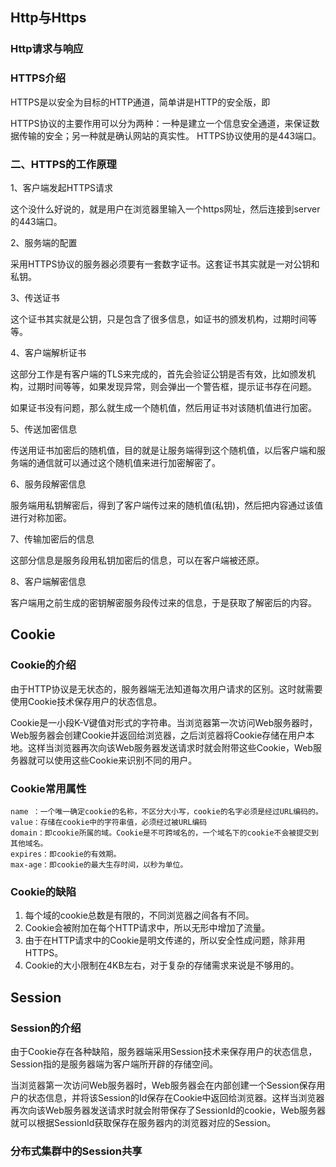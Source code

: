 ## Http与Https

### Http请求与响应

### HTTPS介绍
HTTPS是以安全为目标的HTTP通道，简单讲是HTTP的安全版，即



HTTPS协议的主要作用可以分为两种：一种是建立一个信息安全通道，来保证数据传输的安全；另一种就是确认网站的真实性。
HTTPS协议使用的是443端口。

### 二、HTTPS的工作原理

1、客户端发起HTTPS请求

这个没什么好说的，就是用户在浏览器里输入一个https网址，然后连接到server的443端口。

2、服务端的配置

采用HTTPS协议的服务器必须要有一套数字证书。这套证书其实就是一对公钥和私钥。

3、传送证书

这个证书其实就是公钥，只是包含了很多信息，如证书的颁发机构，过期时间等等。

4、客户端解析证书

这部分工作是有客户端的TLS来完成的，首先会验证公钥是否有效，比如颁发机构，过期时间等等，如果发现异常，则会弹出一个警告框，提示证书存在问题。

如果证书没有问题，那么就生成一个随机值，然后用证书对该随机值进行加密。

5、传送加密信息

传送用证书加密后的随机值，目的就是让服务端得到这个随机值，以后客户端和服务端的通信就可以通过这个随机值来进行加密解密了。

6、服务段解密信息

服务端用私钥解密后，得到了客户端传过来的随机值(私钥)，然后把内容通过该值进行对称加密。

7、传输加密后的信息

这部分信息是服务段用私钥加密后的信息，可以在客户端被还原。

8、客户端解密信息

客户端用之前生成的密钥解密服务段传过来的信息，于是获取了解密后的内容。

## Cookie

### Cookie的介绍

由于HTTP协议是无状态的，服务器端无法知道每次用户请求的区别。这时就需要使用Cookie技术保存用户的状态信息。

Cookie是一小段K-V键值对形式的字符串。当浏览器第一次访问Web服务器时，Web服务器会创建Cookie并返回给浏览器，之后浏览器将Cookie存储在用户本地。这样当浏览器再次向该Web服务器发送请求时就会附带这些Cookie，Web服务器就可以使用这些Cookie来识别不同的用户。

### Cookie常用属性

```
name ：一个唯一确定cookie的名称，不区分大小写，cookie的名字必须是经过URL编码的。
value：存储在cookie中的字符串值，必须经过被URL编码
domain：即cookie所属的域。Cookie是不可跨域名的，一个域名下的cookie不会被提交到其他域名。
expires：即cookie的有效期。
max-age：即cookie的最大生存时间，以秒为单位。
```

### Cookie的缺陷

1. 每个域的cookie总数是有限的，不同浏览器之间各有不同。
2. Cookie会被附加在每个HTTP请求中，所以无形中增加了流量。
3. 由于在HTTP请求中的Cookie是明文传递的，所以安全性成问题，除非用HTTPS。
4. Cookie的大小限制在4KB左右，对于复杂的存储需求来说是不够用的。

## Session

### Session的介绍

由于Cookie存在各种缺陷，服务器端采用Session技术来保存用户的状态信息，Session指的是服务器端为客户端所开辟的存储空间。

当浏览器第一次访问Web服务器时，Web服务器会在内部创建一个Session保存用户的状态信息，并将该Session的Id保存在Cookie中返回给浏览器。这样当浏览器再次向该Web服务器发送请求时就会附带保存了SessionId的cookie，Web服务器就可以根据SessionId获取保存在服务器内的浏览器对应的Session。

### 分布式集群中的Session共享


